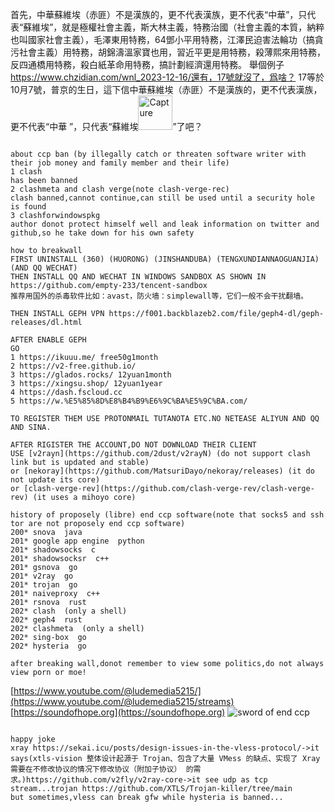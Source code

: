 首先，中華蘇維埃（赤匪）不是漢族的，更不代表漢族，更不代表“中華”，只代表“蘇維埃”，就是極權社會主義，斯大林主義，特務治國（社會主義的本質，納粹也叫國家社會主義），毛澤東用特務，64鄧小平用特務，江澤民迫害法輪功（搞貪污社會主義）用特務，胡錦濤溫家寶也用，習近平更是用特務，殺薄熙來用特務，反四通橋用特務，殺白紙革命用特務，搞計劃經濟還用特務。
舉個例子
https://www.chzidian.com/wnl_2023-12-16/還有，17號就沒了，爲啥？
17等於10月7號，普京的生日，這下信中華蘇維埃（赤匪）不是漢族的，更不代表漢族，更不代表“中華
”，只代表“蘇維埃<img width="55" alt="Capture" src="https://github.com/endcommunist/ENDGFWFAQ/assets/136224357/97dc2985-d5f8-4e60-a947-3226b88ca796">”了吧？

<pre><code>
about ccp ban (by illegally catch or threaten software writer with their job money and family member and their life)
1 clash
has been banned
2 clashmeta and clash verge(note clash-verge-rec)
clash banned,cannot continue,can still be used until a security hole is found
3 clashforwindowspkg 
author donot protect himself well and leak information on twitter and github,so he take down for his own safety

how to breakwall
FIRST UNINSTALL (360) (HUORONG) (JINSHANDUBA) (TENGXUNDIANNAOGUANJIA) (AND QQ WECHAT)
THEN INSTALL QQ AND WECHAT IN WINDOWS SANDBOX AS SHOWN IN https://github.com/empty-233/tencent-sandbox
推荐用国外的杀毒软件比如：avast，防火墙：simplewall等，它们一般不会干扰翻墙。

THEN INSTALL GEPH VPN https://f001.backblazeb2.com/file/geph4-dl/geph-releases/dl.html

AFTER ENABLE GEPH
GO
1 https://ikuuu.me/ free50g1month
2 https://v2-free.github.io/
3 https://glados.rocks/ 12yuan1month
3 https://xingsu.shop/ 12yuan1year
4 https://dash.fscloud.cc
5 https://w.%E5%85%8D%E8%B4%B9%E6%9C%BA%E5%9C%BA.com/

TO REGISTER THEM USE PROTONMAIL TUTANOTA ETC.NO NETEASE ALIYUN AND QQ AND SINA.

AFTER RIGISTER THE ACCOUNT,DO NOT DOWNLOAD THEIR CLIENT
USE [v2rayn](https://github.com/2dust/v2rayN) (do not support clash link but is updated and stable)
or [nekoray](https://github.com/MatsuriDayo/nekoray/releases) (it do not update its core)
or [clash-verge-rev](https://github.com/clash-verge-rev/clash-verge-rev) (it uses a mihoyo core)

history of proposely (libre) end ccp software(note that socks5 and ssh tor are not proposely end ccp software)
200* snova  java
201* google app engine  python
201* shadowsocks  c
201* shadowsocksr  c++
201* gsnova  go
201* v2ray  go
201* trojan  go
201* naiveproxy  c++
201* rsnova  rust
202* clash  (only a shell)
202* geph4  rust
202* clashmeta  (only a shell)
202* sing-box  go
202* hysteria  go

after breaking wall,donot remember to view some politics,do not always view porn or moe!
</code></pre>
[https://www.youtube.com/@ludemedia5215/](https://www.youtube.com/@ludemedia5215/streams)
[https://soundofhope.org](https://soundofhope.org)
![sword of end ccp](https://github.com/end-china-communist-party/how-to-breakwall-break-gfw-proxy/assets/136224357/e71e2a1a-f9b9-4e72-815b-a7afe09ea738)
<pre><code>
happy joke
xray https://sekai.icu/posts/design-issues-in-the-vless-protocol/->it says(xtls-vision 整体设计起源于 Trojan、包含了大量 VMess 的缺点、实现了 Xray 需要在不修改协议的情况下修改协议（附加子协议） 的需求。)https://github.com/v2fly/v2ray-core->it see udp as tcp stream...trojan https://github.com/XTLS/Trojan-killer/tree/main
but sometimes,vless can break gfw while hysteria is banned...
</code></pre>
